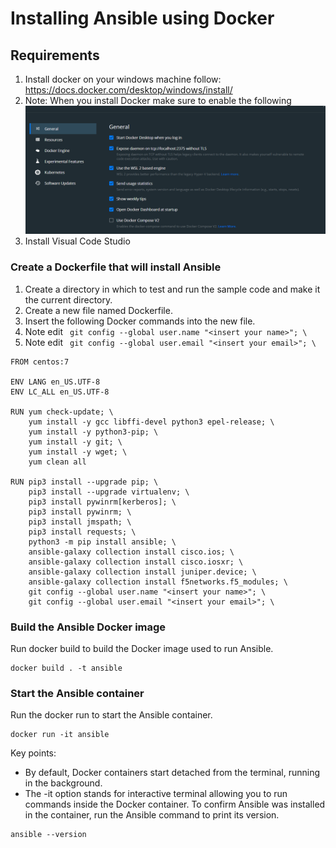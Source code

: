 # Installing Ansible using Docker

## Requirements
1. Install docker on your windows machine follow: https://docs.docker.com/desktop/windows/install/
2. Note: When you install Docker make sure to enable the following ![Docker](dockerimage.png)
3. Install Visual Code Studio


### Create a Dockerfile that will install Ansible
1. Create a directory in which to test and run the sample code and make it the current directory.
2. Create a new file named Dockerfile.
3. Insert the following Docker commands into the new file.
4. Note edit ``` git config --global user.name "<insert your name>"; \```
5. Note edit ``` git config --global user.email "<insert your email>"; \```

```
FROM centos:7

ENV LANG en_US.UTF-8
ENV LC_ALL en_US.UTF-8

RUN yum check-update; \
    yum install -y gcc libffi-devel python3 epel-release; \
    yum install -y python3-pip; \
    yum install -y git; \
    yum install -y wget; \
    yum clean all

RUN pip3 install --upgrade pip; \
    pip3 install --upgrade virtualenv; \
    pip3 install pywinrm[kerberos]; \
    pip3 install pywinrm; \
    pip3 install jmspath; \
    pip3 install requests; \
    python3 -m pip install ansible; \
    ansible-galaxy collection install cisco.ios; \
    ansible-galaxy collection install cisco.iosxr; \
    ansible-galaxy collection install juniper.device; \
    ansible-galaxy collection install f5networks.f5_modules; \
    git config --global user.name "<insert your name>"; \
    git config --global user.email "<insert your email>"; \
```


### Build the Ansible Docker image
Run docker build to build the Docker image used to run Ansible.

```
docker build . -t ansible
```

### Start the Ansible container
Run the docker run to start the Ansible container.

```
docker run -it ansible
```
Key points: 
* By default, Docker containers start detached from the terminal, running in the background.
* The -it option stands for interactive terminal allowing you to run commands inside the Docker container.
To confirm Ansible was installed in the container, run the Ansible command to print its version.

```
ansible --version
```

